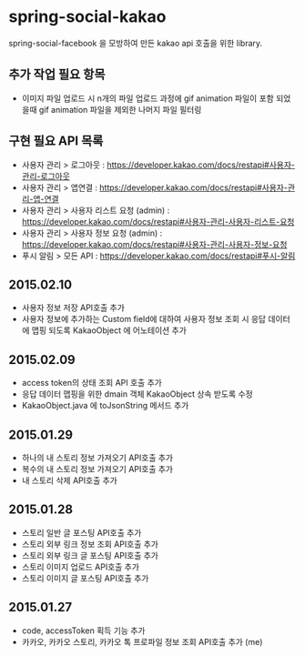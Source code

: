 # spring-social-kakao
spring-social-facebook 을 모방하여 만든 kakao api 호출을 위한 library.

추가 작업 필요 항목
------------------------------------------------------
- 이미지 파일 업로드 시 n개의 파일 업로드 과정에 gif animation 파일이 포함 되었을때 gif animation 파일을 제외한 나머지 파일 필터링

구현 필요 API 목록
------------------------------------------------------
- 사용자 관리 > 로그아웃 : https://developer.kakao.com/docs/restapi#사용자-관리-로그아웃
- 사용자 관리 > 앱연결 : https://developer.kakao.com/docs/restapi#사용자-관리-앱-연결
- 사용자 관리 > 사용자 리스트 요청 (admin) : https://developer.kakao.com/docs/restapi#사용자-관리-사용자-리스트-요청
- 사용자 관리 > 사용자 정보 요청 (admin) : https://developer.kakao.com/docs/restapi#사용자-관리-사용자-정보-요청
- 푸시 알림 > 모든 API : https://developer.kakao.com/docs/restapi#푸시-알림

2015.02.10
------------------------------------------------------
- 사용자 정보 저장 API호출 추가
- 사용자 정보에 추가하는 Custom field에 대하여 사용자 정보 조회 시 응답 데이터에 맵핑 되도록 KakaoObject 에 어노테이션 추가

2015.02.09
------------------------------------------------------
- access token의 상태 조회 API 호출 추가
- 응답 데이터 맵핑을 위한 dmain 객체 KakaoObject 상속 받도록 수정
- KakaoObject.java 에 toJsonString 메서드 추가

2015.01.29
------------------------------------------------------
- 하나의 내 스토리 정보 가져오기 API호출 추가
- 복수의 내 스토리 정보 가져오기 API호출 추가
- 내 스토리 삭제 API호출 추가

2015.01.28
------------------------------------------------------
- 스토리 일반 글 포스팅 API호출 추가
- 스토리 외부 링크 정보 조회 API호출 추가
- 스토리 외부 링크 글 포스팅 API호출 추가
- 스토리 이미지 업로드 API호출 추가
- 스토리 이미지 글 포스팅 API호출 추가

2015.01.27
------------------------------------------------------
- code, accessToken 획득 기능 추가
- 카카오, 카카오 스토리, 카카오 톡 프로파일 정보 조회 API호출 추가 (me)
